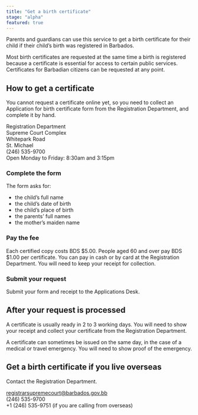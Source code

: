 ```yaml
---
title: "Get a birth certificate"
stage: "alpha"
featured: true
---
```


Parents and guardians can use this service to get a birth certificate for their child if their child’s birth was registered in Barbados.

Most birth certificates are requested at the same time a birth is registered because a certificate is essential for access to certain public services. Certificates for Barbadian citizens can be requested at any point.

## How to get a certificate

You cannot request a certificate online yet, so you need to collect an Application for birth certificate form from the Registration Department, and complete it by hand.

Registration Department  
Supreme Court Complex  
Whitepark Road  
St. Michael  
(246) 535-9700  
Open Monday to Friday: 8:30am and 3:15pm  

### Complete the form

The form asks for:

- the child’s full name
- the child’s date of birth
- the child’s place of birth
- the parents’ full names 
- the mother’s maiden name 

### Pay the fee

Each certified copy costs BDS $5.00. People aged 60 and over pay BDS $1.00 per certificate. You can pay in cash or by card at the Registration Department. You will need to keep your receipt for collection. 

### Submit your request

Submit your form and receipt to the Applications Desk.  

## After your request is processed

A certificate is usually ready in 2 to 3 working days. You will need to show your receipt and collect your certificate from the Registration Department.

A certificate can sometimes be issued on the same day, in the case of a medical or travel emergency. You will need to show proof of the emergency.

## Get a birth certificate if you live overseas 

Contact the Registration Department.

registrarsupremecourt@barbados.gov.bb  
(246) 535-9700  
+1 (246) 535-9751 (if you are calling from overseas)  

